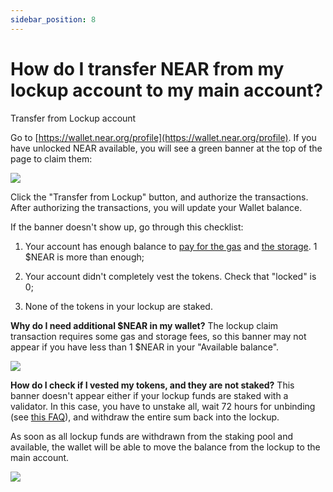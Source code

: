 ```yaml
---
sidebar_position: 8
---
```


# How do I transfer NEAR from my lockup account to my main account?

Transfer from Lockup account

Go to [https://wallet.near.org/profile](https://wallet.near.org/profile). If you have unlocked NEAR available, you will see a green banner at the top of the page to claim them:

![](https://staticfiles.gleap.io/ghelparticle/Wy8QOtan60kLeLXFIuQrhh28JmkFkRwk6JXROQWDBOOvzeiQRSy94aRa9Uw4TDakp7nOWLQAzlC.png)

Click the "Transfer from Lockup" button, and authorize the transactions. After authorizing the transactions, you will update your Wallet balance.

If the banner doesn't show up, go through this checklist:

1.  Your account has enough balance to [pay for the gas](https://help.near.org/en/articles/48-error-not-enough-balance) and [the storage](https://help.near.org/en/articles/49-error-not-enough-balance-to-cover-storage). 1 $NEAR is more than enough;
    
2.  Your account didn't completely vest the tokens. Check that "locked" is 0;
    
3.  None of the tokens in your lockup are staked.
    

**Why do I need additional $NEAR in my wallet?** The lockup claim transaction requires some gas and storage fees, so this banner may not appear if you have less than 1 $NEAR in your "Available balance".

![](https://staticfiles.gleap.io/ghelparticle/pKeysPdJnY54HbSymgYiSGojbR8e13AdtITqvrirSqAZPRMuKi6gcqKEIZ7lnp0PrnvB4qcH15j.png)

**How do I check if I vested my tokens, and they are not staked?** This banner doesn't appear either if your lockup funds are staked with a validator. In this case, you have to unstake all, wait 72 hours for unbinding (see [this FAQ](https://help.near.org/en/articles/28-staking-unstaking-and-withdrawing-near)), and withdraw the entire sum back into the lockup.

As soon as all lockup funds are withdrawn from the staking pool and available, the wallet will be able to move the balance from the lockup to the main account.

![](https://staticfiles.gleap.io/ghelparticle/jaJWvp3MhnR8WwmGZHuHk6WMZHFabOMQqZTbwHAHqjrzoMK6pbtwmQttnr03NLMv5wkKVb8YCwb.png)


